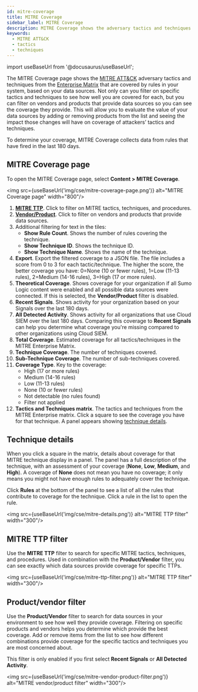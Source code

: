 ```yaml
---
id: mitre-coverage
title: MITRE Coverage
sidebar_label: MITRE Coverage
description: MITRE Coverage shows the adversary tactics and techniques covered by rules based on your data sources.  
keywords:
  - MITRE ATT&CK
  - tactics
  - techniques
---
```


import useBaseUrl from '@docusaurus/useBaseUrl';

The MITRE Coverage page shows the [MITRE ATT&CK](https://attack.mitre.org/) adversary tactics and techniques from the [Enterprise Matrix](https://attack.mitre.org/matrices/enterprise/) that are covered by rules in your system, based on your data sources. Not only can you filter on specific tactics and techniques to see how well you are covered for each, but you can filter on vendors and products that provide data sources so you can see the coverage they provide. This will allow you to evaluate the value of your data sources by adding or removing products from the list and seeing the impact those changes will have on coverage of attackers’ tactics and techniques.

To determine your coverage, MITRE Coverage collects data from rules that have fired in the last 180 days. 

## MITRE Coverage page

To open the MITRE Coverage page, select **Content > MITRE Coverage**.

<img src={useBaseUrl('img/cse/mitre-coverage-page.png')} alt="MITRE Coverage page" width="800"/>

1. [**MITRE TTP**](#mitre-ttp-filter). Click to filter on MITRE tactics, techniques, and procedures. 
1. [**Vendor/Product**](#productvendor-filter). Click to filter on vendors and products that provide data sources. 
1. Additional filtering for text in the tiles:
   * **Show Rule Count**. Shows the number of rules covering the technique.
   * **Show Technique ID**. Shows the technique ID. 
   * **Show Technique Name**. Shows the name of the technique.
1. **Export**. Export the filtered coverage to a JSON file. The file includes a score from 0 to 3 for each tactic/technique. The higher the score, the better coverage you have: 0=None (10 or fewer rules), 1=Low (11-13 rules), 2=Medium (14-16 rules), 3=High (17 or more rules). 
1. **Theoretical Coverage**. Shows coverage for your organization if all Sumo Logic content were enabled and all possible data sources were connected. If this is selected, the **Vendor/Product** filter is disabled.
1. **Recent Signals**. Shows activity for your organization based on your Signals over the last 180 days. 
1. **All Detected Activity**. Shows activity for all organizations that use Cloud SIEM over the last 180 days. Comparing this coverage to **Recent Signals** can help you determine what coverage you're missing compared to other organizations using Cloud SIEM.
1. **Total Coverage**. Estimated coverage for all tactics/techniques in the MITRE Enterprise Matrix. 
1. **Technique Coverage**. The number of techniques covered.
1. **Sub-Technique Coverage**. The number of sub-techniques covered.
1. **Coverage Type**. Key to the coverage:
   * High (17 or more rules) 
   * Medium (14-16 rules)
   * Low (11-13 rules)
   * None (10 or fewer rules)
   * Not detectable (no rules found)
   * Filter not applied
1. **Tactics and Techniques matrix**. The tactics and techniques from the MITRE Enterprise matrix. Click a square to see the coverage you have for that technique. A panel appears showing [technique details](#technique-details).

## Technique details

When you click a square in the matrix, details about coverage for that MITRE technique display in a panel. The panel has a full description of the technique, with an assessment of your coverage (**None**, **Low**, **Medium**, and **High**). A coverage of **None** does not mean you have no coverage; it only means you might not have enough rules to adequately cover the technique.

Click **Rules** at the bottom of the panel to see a list of all the rules that contribute to coverage for the technique. Click a rule in the list to open the rule. 

<img src={useBaseUrl('img/cse/mitre-details.png')} alt="MITRE TTP filter" width="300"/>

## MITRE TTP filter

Use the **MITRE TTP** filter to search for specific MITRE tactics, techniques, and procedures. Used in combination with the **Product/Vendor** filter, you can see exactly which data sources provide coverage for specific TTPs. 

<img src={useBaseUrl('img/cse/mitre-ttp-filter.png')} alt="MITRE TTP filter" width="300"/>

## Product/vendor filter

Use the **Product/Vendor** filter to search for data sources in your environment to see how well they provide coverage. Filtering on specific products and vendors helps you determine which provide the best coverage. Add or remove items from the list to see how different combinations provide coverage for the specific tactics and techniques you are most concerned about.

This filter is only enabled if you first select **Recent Signals** or **All Detected Activity**.  

<img src={useBaseUrl('img/cse/mitre-vendor-product-filter.png')} alt="MITRE vendor/product filter" width="300"/>

